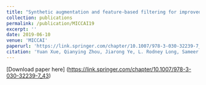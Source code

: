 ```yaml
---
title: "Synthetic augmentation and feature-based filtering for improved cervical histopathology image classification"
collection: publications
permalink: /publication/MICCAI19
excerpt: ''
date: 2019-06-10
venue: 'MICCAI'
paperurl: 'https://link.springer.com/chapter/10.1007/978-3-030-32239-7_43'
citation: 'Yuan Xue, Qianying Zhou, Jiarong Ye, L. Rodney Long, Sameer Antani, Carl Cornwell, Zhiyun Xue, Xiaolei Huang (2019). &quot;Synthetic Augmentation and Feature-Based Filtering for Improved Cervical Histopathology Image Classification.&quot; <i>MICCAI 2019</i>'
---
```

[Download paper here] (https://link.springer.com/chapter/10.1007/978-3-030-32239-7_43)
